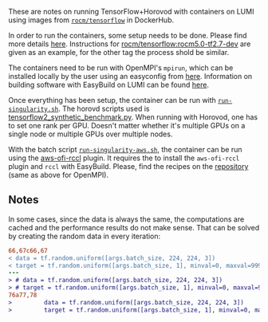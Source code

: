 These are notes on running TensorFlow+Horovod with containers on LUMI using images from [`rocm/tensorflow`](https://hub.docker.com/r/rocm/tensorflow) in DockerHub.

In order to run the containers, some setup needs to be done. Please find more details [here](setup-tensorflow_rocm5.0-tf2.7-dev.md). Instructions for [rocm/tensorflow:rocm5.0-tf2.7-dev](https://hub.docker.com/layers/tensorflow/rocm/tensorflow/rocm5.0-tf2.7-dev/images/sha256-664fbd3e38234f5b4419aa54b2b81664495ed0a9715465678f2bc14ea4b7ae16) are given as an example, for the other tag the process shold be similar.

The containers need to be run with OpenMPI's `mpirun`, which can be installed locally by the user using an easyconfig from
[here](https://github.com/Lumi-supercomputer/LUMI-EasyBuild-contrib/blob/main/easybuild/easyconfigs/o/OpenMPI/).
Information on building software with EasyBuild on LUMI can be found [here](https://docs.lumi-supercomputer.eu/software/installing/easybuild/).

Once everything has been setup, the container can be run with [`run-singularity.sh`](run-singularity.sh). The horovd scripts used is
[tensorflow2_synthetic_benchmark.py](https://raw.githubusercontent.com/horovod/horovod/v0.24.2/examples/tensorflow2/tensorflow2_synthetic_benchmark.py).
When running with Horovod, one has to set one rank per GPU. Doesn't matter whether it's multiple GPUs on a single node
or multiple GPUs over multiple nodes.

With the batch script [`run-singularity-aws.sh`](run-singularity-aws.sh), the container can be run using the
[aws-ofi-rccl](https://github.com/ROCmSoftwarePlatform/aws-ofi-rccl) plugin. It requires the to install the `aws-ofi-rccl` plugin and `rccl` with
EasyBuild. Please, find the recipes on the
[repository](https://github.com/Lumi-supercomputer/LUMI-EasyBuild-contrib/blob/main/easybuild/easyconfigs) (same as above for OpenMPI).

## Notes
In some cases, since the data is always the same, the computations are cached and the performance results do not make
sense. That can be solved by creating the random data in every iteration:
```patch
66,67c66,67
< data = tf.random.uniform([args.batch_size, 224, 224, 3])
< target = tf.random.uniform([args.batch_size, 1], minval=0, maxval=999, dtype=tf.int64)
---
> # data = tf.random.uniform([args.batch_size, 224, 224, 3])
> # target = tf.random.uniform([args.batch_size, 1], minval=0, maxval=999, dtype=tf.int64)
76a77,78
>         data = tf.random.uniform([args.batch_size, 224, 224, 3])
>         target = tf.random.uniform([args.batch_size, 1], minval=0, maxval=999, dtype=tf.int64)```
```

